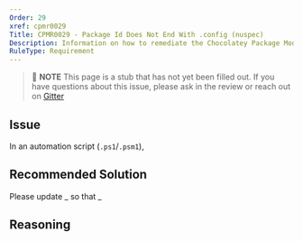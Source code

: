 ```yaml
---
Order: 29
xref: cpmr0029
Title: CPMR0029 - Package Id Does Not End With .config (nuspec)
Description: Information on how to remediate the Chocolatey Package Moderation Rule 0029
RuleType: Requirement
---
```


> :memo: **NOTE** This page is a stub that has not yet been filled out. If you have questions about this issue, please ask in the review or reach out on [Gitter](https://gitter.im/chocolatey/chocolatey.org)

## Issue

In an automation script (`.ps1`/`.psm1`),

## Recommended Solution

Please update _ so that _

## Reasoning
